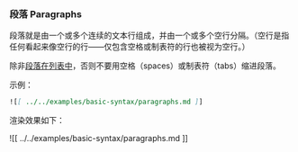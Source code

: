 ### 段落 Paragraphs

段落就是由一个或多个连续的文本行组成，并由一个或多个空行分隔。（空行是指任何看起来像空行的行——仅包含空格或制表符的行也被视为空行。）

除非[段落在列表中](#adding-elements-in-lists)，否则不要用空格（spaces）或制表符（tabs）缩进段落。

示例：

```markdown
![[ ../../examples/basic-syntax/paragraphs.md ]]
```

渲染效果如下：

![[ ../../examples/basic-syntax/paragraphs.md ]]